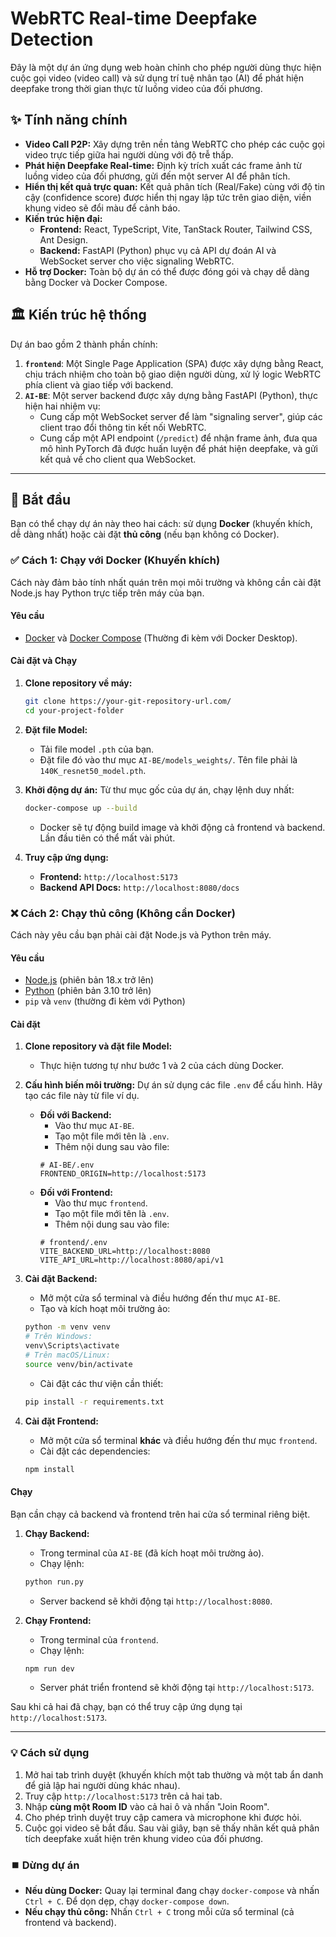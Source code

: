 # WebRTC Real-time Deepfake Detection

Đây là một dự án ứng dụng web hoàn chỉnh cho phép người dùng thực hiện cuộc gọi video (video call) và sử dụng trí tuệ nhân tạo (AI) để phát hiện deepfake trong thời gian thực từ luồng video của đối phương.

## ✨ Tính năng chính

- **Video Call P2P:** Xây dựng trên nền tảng WebRTC cho phép các cuộc gọi video trực tiếp giữa hai người dùng với độ trễ thấp.
- **Phát hiện Deepfake Real-time:** Định kỳ trích xuất các frame ảnh từ luồng video của đối phương, gửi đến một server AI để phân tích.
- **Hiển thị kết quả trực quan:** Kết quả phân tích (Real/Fake) cùng với độ tin cậy (confidence score) được hiển thị ngay lập tức trên giao diện, viền khung video sẽ đổi màu để cảnh báo.
- **Kiến trúc hiện đại:**
  - **Frontend:** React, TypeScript, Vite, TanStack Router, Tailwind CSS, Ant Design.
  - **Backend:** FastAPI (Python) phục vụ cả API dự đoán AI và WebSocket server cho việc signaling WebRTC.
- **Hỗ trợ Docker:** Toàn bộ dự án có thể được đóng gói và chạy dễ dàng bằng Docker và Docker Compose.

## 🏛️ Kiến trúc hệ thống

Dự án bao gồm 2 thành phần chính:

1.  **`frontend`**: Một Single Page Application (SPA) được xây dựng bằng React, chịu trách nhiệm cho toàn bộ giao diện người dùng, xử lý logic WebRTC phía client và giao tiếp với backend.
2.  **`AI-BE`**: Một server backend được xây dựng bằng FastAPI (Python), thực hiện hai nhiệm vụ:
    -   Cung cấp một WebSocket server để làm "signaling server", giúp các client trao đổi thông tin kết nối WebRTC.
    -   Cung cấp một API endpoint (`/predict`) để nhận frame ảnh, đưa qua mô hình PyTorch đã được huấn luyện để phát hiện deepfake, và gửi kết quả về cho client qua WebSocket.

---

## 🚀 Bắt đầu

Bạn có thể chạy dự án này theo hai cách: sử dụng **Docker** (khuyến khích, dễ dàng nhất) hoặc cài đặt **thủ công** (nếu bạn không có Docker).

### ✅ Cách 1: Chạy với Docker (Khuyến khích)

Cách này đảm bảo tính nhất quán trên mọi môi trường và không cần cài đặt Node.js hay Python trực tiếp trên máy của bạn.

#### Yêu cầu

-   [Docker](https://www.docker.com/get-started) và [Docker Compose](https://docs.docker.com/compose/install/) (Thường đi kèm với Docker Desktop).

#### Cài đặt và Chạy

1.  **Clone repository về máy:**
    ```bash
    git clone https://your-git-repository-url.com/
    cd your-project-folder
    ```

2.  **Đặt file Model:**
    -   Tải file model `.pth` của bạn.
    -   Đặt file đó vào thư mục `AI-BE/models_weights/`. Tên file phải là `140K_resnet50_model.pth`.

3.  **Khởi động dự án:**
    Từ thư mục gốc của dự án, chạy lệnh duy nhất:
    ```bash
    docker-compose up --build
    ```
    -   Docker sẽ tự động build image và khởi động cả frontend và backend. Lần đầu tiên có thể mất vài phút.

4.  **Truy cập ứng dụng:**
    -   **Frontend:** `http://localhost:5173`
    -   **Backend API Docs:** `http://localhost:8080/docs`

### ❌ Cách 2: Chạy thủ công (Không cần Docker)

Cách này yêu cầu bạn phải cài đặt Node.js và Python trên máy.

#### Yêu cầu

-   [Node.js](https://nodejs.org/) (phiên bản 18.x trở lên)
-   [Python](https://www.python.org/downloads/) (phiên bản 3.10 trở lên)
-   `pip` và `venv` (thường đi kèm với Python)

#### Cài đặt

1.  **Clone repository và đặt file Model:**
    -   Thực hiện tương tự như bước 1 và 2 của cách dùng Docker.

2.  **Cấu hình biến môi trường:**
    Dự án sử dụng các file `.env` để cấu hình. Hãy tạo các file này từ file ví dụ.
    
    -   **Đối với Backend:**
        -   Vào thư mục `AI-BE`.
        -   Tạo một file mới tên là `.env`.
        -   Thêm nội dung sau vào file:
        ```env
        # AI-BE/.env
        FRONTEND_ORIGIN=http://localhost:5173
        ```
    -   **Đối với Frontend:**
        -   Vào thư mục `frontend`.
        -   Tạo một file mới tên là `.env`.
        -   Thêm nội dung sau vào file:
        ```env
        # frontend/.env
        VITE_BACKEND_URL=http://localhost:8080
        VITE_API_URL=http://localhost:8080/api/v1
        ```

3.  **Cài đặt Backend:**
    -   Mở một cửa sổ terminal và điều hướng đến thư mục `AI-BE`.
    -   Tạo và kích hoạt môi trường ảo:
      ```bash
      python -m venv venv
      # Trên Windows:
      venv\Scripts\activate
      # Trên macOS/Linux:
      source venv/bin/activate
      ```
    -   Cài đặt các thư viện cần thiết:
      ```bash
      pip install -r requirements.txt
      ```

4.  **Cài đặt Frontend:**
    -   Mở một cửa sổ terminal **khác** và điều hướng đến thư mục `frontend`.
    -   Cài đặt các dependencies:
      ```bash
      npm install
      ```

#### Chạy

Bạn cần chạy cả backend và frontend trên hai cửa sổ terminal riêng biệt.

1.  **Chạy Backend:**
    -   Trong terminal của `AI-BE` (đã kích hoạt môi trường ảo).
    -   Chạy lệnh:
      ```bash
      python run.py
      ```
    -   Server backend sẽ khởi động tại `http://localhost:8080`.

2.  **Chạy Frontend:**
    -   Trong terminal của `frontend`.
    -   Chạy lệnh:
      ```bash
      npm run dev
      ```
    -   Server phát triển frontend sẽ khởi động tại `http://localhost:5173`.

Sau khi cả hai đã chạy, bạn có thể truy cập ứng dụng tại `http://localhost:5173`.

---

### 💡 Cách sử dụng

1.  Mở hai tab trình duyệt (khuyến khích một tab thường và một tab ẩn danh để giả lập hai người dùng khác nhau).
2.  Truy cập `http://localhost:5173` trên cả hai tab.
3.  Nhập **cùng một Room ID** vào cả hai ô và nhấn "Join Room".
4.  Cho phép trình duyệt truy cập camera và microphone khi được hỏi.
5.  Cuộc gọi video sẽ bắt đầu. Sau vài giây, bạn sẽ thấy nhãn kết quả phân tích deepfake xuất hiện trên khung video của đối phương.

### ⏹️ Dừng dự án

-   **Nếu dùng Docker:** Quay lại terminal đang chạy `docker-compose` và nhấn `Ctrl + C`. Để dọn dẹp, chạy `docker-compose down`.
-   **Nếu chạy thủ công:** Nhấn `Ctrl + C` trong mỗi cửa sổ terminal (cả frontend và backend).